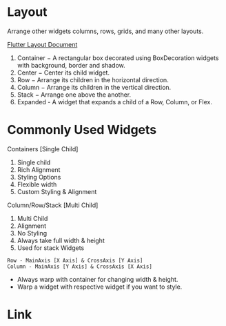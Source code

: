 # Layout
Arrange other widgets columns, rows, grids, and many other layouts.

[Flutter Layout Document](https://flutter.dev/docs/development/ui/widgets/layout)

1. Container − A rectangular box decorated using BoxDecoration widgets with background, border and shadow.
2. Center − Center its child widget.
3. Row − Arrange its children in the horizontal direction.
4. Column − Arrange its children in the vertical direction.
5. Stack − Arrange one above the another.
6. Expanded - A widget that expands a child of a Row, Column, or Flex.

# Commonly Used Widgets

Containers [Single Child]
1. Single child
2. Rich Alignment
3. Styling Options
4. Flexible width
5. Custom Styling & Alignment

Column/Row/Stack [Multi Child]
1. Multi Child
2. Alignment
3. No Styling
4. Always take full width & height
5. Used for stack Widgets

`Row - MainAxis [X Axis] & CrossAxis [Y Axis]`<br/>
`Column - MainAxis [Y Axis] & CrossAxis [X Axis]`

- Always warp with container for changing width & height.
- Warp a widget with respective widget if you want to style.

# Link

